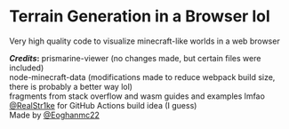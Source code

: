 # Terrain Generation in a Browser lol
Very high quality code to visualize minecraft-like worlds in a web browser

**_Credits_:**
prismarine-viewer (no changes made, but certain files were included) <br>
node-minecraft-data (modifications made to reduce webpack build size, there is probably a better way lol) <br>
fragments from stack overflow and wasm guides and examples lmfao <br>
[@RealStr1ke](https://github.com/RealStr1ke) for GitHub Actions build idea (I guess) <br>
Made by [@Eoghanmc22](https://github.com/Eoghanmc22) <br>
